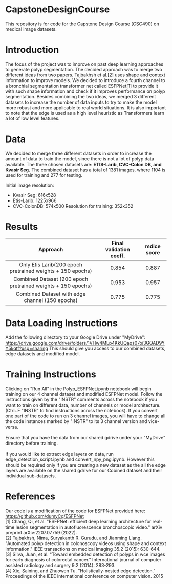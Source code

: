 # CapstoneDesignCourse

This repository is for code for the Capstone Design Course (CSC490) on medical image datasets.

# Introduction
The focus of the project was to improve on past deep learning approaches to generate polyp segmentation. The decided approach was to merge two different ideas from two papers. Tajbakhsh et al.[2] uses shape and context information to improve models. We decided to introduce a fourth channel to a bronchial segmentation transformer net called ESFPNet[1] to provide it with such shape information and check if it improves performance on polyp segmentation. Besides combining the two ideas, we merged 3 different datasets to increase the number of data inputs to try to make the model more robust and more applicable to real world situations. It is also important to note that  the edge is used as a high level heuristic as Transformers learn a lot of low level features.

# Data
We decided to merge three different datasets in order to increase the amount of data to train the model, since there is not a lot of polyp data available. The three chosen datasets are: **ETIS-Larib, CVC-Colon DB, and Kvasir Seg.**
The combined dataset has a total of 1381 images, where 1104 is used for training and 277 for testing.

Initial image resolution:
- Kvasir Seg: 616x528
- Etis-Larib: 1225x966
- CVC-ColonDB: 574x500
Resolution for training: 352x352

# Results
|Approach|Final validation coeff.|mdice score|
|:------:|:---------------------:|:---------:|
|Only Etis Larib(200 epoch pretrained weights + 150 epochs)|0.854|0.887|
|Combined Dataset (200 epoch pretrained weights + 150 epochs)|0.953|0.957|
|Combined Dataset with edge channel (150 epochs)|0.775|0.775| 

# Data Loading Instructions
Add the following directory to your Google Drive under "MyDrive":  https://drive.google.com/drive/folders/1VHw4MLp4KkUQaps07oi3GQAD9YY5kqtf?usp=sharing
This should give you access to our combined datasets, edge datasets and modified model.

# Training Instructions
Clicking on "Run All" in the Polyp_ESFPNet.ipynb notebook will begin training on our 4 channel dataset and modified ESFPNet model. Follow the instructions given by the "INSTR" comments across the notebook if you want to train on different data, number of channels or model architecture. (Ctrl+F "INSTR" to find instructions across the notebook). If you convert one part of the code to run on 3 channel images, you will have to change all the code instances marked by "INSTR" to its 3 channel version and vice-versa. <br /> <br />
Ensure that you have the data from our shared gdrive under your "MyDrive" directory before training. <br /> <br />
If you would like to extract edge layers on data, run edge_detection_script.ipynb and convert_npy_png.ipynb. However this should be required only if you are creating a new dataset as the all the edge layers are available on the shared gdrive for our Cobined dataset and their individual sub-datasets. 

# References
Our code is a modification of the code for ESFPNet provided here: https://github.com/dumyCq/ESFPNet <br />
[1] Chang, Qi, et al. "ESFPNet: efficient deep learning architecture for real-time lesion segmentation in autofluorescence bronchoscopic video." arXiv preprint arXiv:2207.07759 (2022). <br />
[2] Tajbakhsh, Nima, Suryakanth R. Gurudu, and Jianming Liang. "Automated polyp detection in colonoscopy videos using shape and context information." IEEE transactions on medical imaging 35.2 (2015): 630-644. <br />
[3] Silva, Juan, et al. "Toward embedded detection of polyps in wce images for early diagnosis of colorectal cancer." International journal of computer assisted radiology and surgery 9.2 (2014): 283-293. <br />
[4] Xie, Saining, and Zhuowen Tu. "Holistically-nested edge detection." Proceedings of the IEEE international conference on computer vision. 2015 <br />
